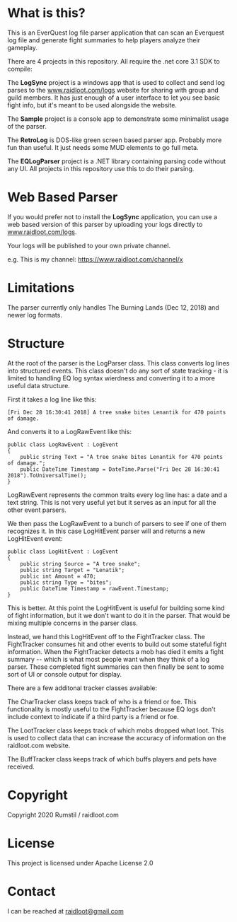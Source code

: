# What is this?

This is an EverQuest log file parser application that can scan an Everquest log file and generate fight summaries to help players analyze their gameplay.

There are 4 projects in this repository. All require the .net core 3.1 SDK to compile:

The **LogSync** project is a windows app that is used to collect and send log parses to the www.raidloot.com/logs website for sharing with group and guild members. It has just enough of a user interface to let you see basic fight info, but it's meant to be used alongside the website.

The **Sample** project is a console app to demonstrate some minimalist usage of the parser.

The **RetroLog** is DOS-like green screen based parser app. Probably more fun than useful. It just needs some MUD elements to go full meta.

The **EQLogParser** project is a .NET library containing parsing code without any UI. All projects in this repository use this to do their parsing.


# Web Based Parser

If you would prefer not to install the **LogSync** application, you can use a web based version of this parser by uploading your logs directly to www.raidloot.com/logs.

Your logs will be published to your own private channel.

e.g. This is my channel: https://www.raidloot.com/channel/x


# Limitations

The parser currently only handles The Burning Lands (Dec 12, 2018) and newer log formats.


# Structure

At the root of the parser is the LogParser class. This class converts log lines into structured events. This class doesn't do any sort of state tracking - it is limited to handling EQ log syntax wierdness and converting it to a more useful data structure.

First it takes a log line like this:

```
[Fri Dec 28 16:30:41 2018] A tree snake bites Lenantik for 470 points of damage.
```

And converts it to a LogRawEvent like this:

```
public class LogRawEvent : LogEvent
{
    public string Text = "A tree snake bites Lenantik for 470 points of damage.";
    public DateTime Timestamp = DateTime.Parse("Fri Dec 28 16:30:41 2018").ToUniversalTime();
}
```

LogRawEvent represents the common traits every log line has: a date and a text string. This is not very useful yet but it serves as an input for all the other event parsers.

We then pass the LogRawEvent to a bunch of parsers to see if one of them recognizes it. In this case LogHitEvent parser will and returns a new LogHitEvent event:

```
public class LogHitEvent : LogEvent
{
    public string Source = "A tree snake";
    public string Target = "Lenatik";
    public int Amount = 470;
    public string Type = "bites";
    public DateTime Timestamp = rawEvent.Timestamp;
}
```

This is better. At this point the LogHitEvent is useful for building some kind of fight information, but it we don't want to do it in the parser. That would be mixing multiple concerns in the parser class.

Instead, we hand this LogHitEvent off to the FightTracker class. The FightTracker consumes hit and other events to build out some stateful fight information. When the FightTracker detects a mob has died it emits a fight summary -- which is what most people want when they think of a log parser. These completed fight summaries can then finally be sent to some sort of UI or console output for display.

There are a few additonal tracker classes available:

The CharTracker class keeps track of who is a friend or foe. This functionality is mostly useful to the FightTracker because EQ logs don't include context to indicate if a third party is a friend or foe.

The LootTracker class keeps track of which mobs dropped what loot. This is used to collect data that can increase the accuracy of information on the raidloot.com website.

The BuffTracker class keeps track of which buffs players and pets have received.


# Copyright

Copyright 2020 Rumstil / raidloot.com


# License

This project is licensed under Apache License 2.0


# Contact

I can be reached at raidloot@gmail.com


